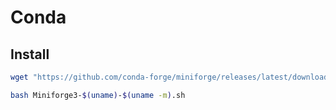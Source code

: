 # Conda

## Install

```bash
wget "https://github.com/conda-forge/miniforge/releases/latest/download/Miniforge3-$(uname)-$(uname -m).sh"
```

```bash
bash Miniforge3-$(uname)-$(uname -m).sh
```
